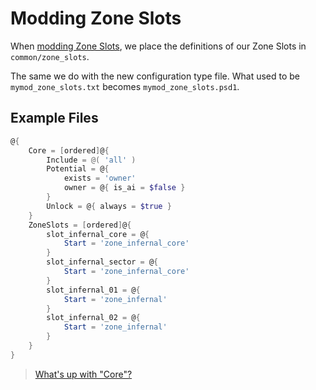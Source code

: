 ﻿# Modding Zone Slots

When [modding Zone Slots](https://stellaris.paradoxwikis.com/District_modding), we place the definitions of our Zone Slots in `common/zone_slots`.

The same we do with the new configuration type file.
What used to be `mymod_zone_slots.txt` becomes `mymod_zone_slots.psd1`.

## Example Files

```powershell
@{
    Core = [ordered]@{
        Include = @( 'all' )
        Potential = @{
            exists = 'owner'
            owner = @{ is_ai = $false }
        }
        Unlock = @{ always = $true }
    }
    ZoneSlots = [ordered]@{
        slot_infernal_core = @{
            Start = 'zone_infernal_core'
        }
        slot_infernal_sector = @{
            Start = 'zone_infernal_core'
        }
        slot_infernal_01 = @{
            Start = 'zone_infernal'
        }
        slot_infernal_02 = @{
            Start = 'zone_infernal'
        }
    }
}
```

> [What's up with "Core"?](../general/core.md)
